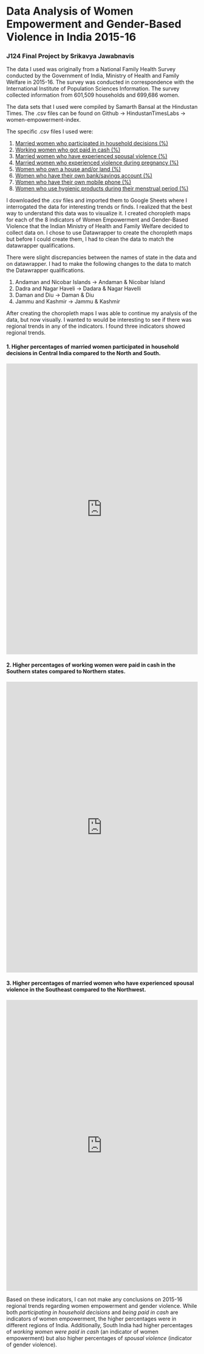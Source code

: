 # Data Analysis of Women Empowerment and Gender-Based Violence in India 2015-16

### J124 Final Project by Srikavya Jawabnavis 

The data I used was originally from a National Family Health Survey conducted by the Government of India, Ministry of Health and Family Welfare in 2015-16. The survey was conducted in correspondence with the International Institute of Population Sciences Information. The survey collected information from 601,509 households and 699,686 women.  

The data sets that I used were compiled by Samarth Bansal at the Hindustan Times. The .csv files can be found on Github -> HindustanTimesLabs -> women-empowerment-index. 

The specific .csv files I used were: 
1. [Married women who participated in household decisions (%)](https://github.com/HindustanTimesLabs/women-empowerment-index/blob/master/data/101.csv)
2. [Working women who got paid in cash (%)](https://github.com/HindustanTimesLabs/women-empowerment-index/blob/master/data/102.csv)
3. [Married women who have experienced spousal violence (%)](github.com/HindustanTimesLabs/women-empowerment-index/blob/master/data/103.csv) 
4. [Married women who experienced violence during pregnancy (%)](https://github.com/HindustanTimesLabs/women-empowerment-index/blob/master/data/104.csv)
5. [Women who own a house and/or land (%)](https://github.com/HindustanTimesLabs/women-empowerment-index/blob/master/data/105.csv)
6. [Women who have their own bank/savings account (%)](https://github.com/HindustanTimesLabs/women-empowerment-index/blob/master/data/106.csv) 
7. [Women who have their own mobile phone (%)](https://github.com/HindustanTimesLabs/women-empowerment-index/blob/master/data/107.csv) 
8. [Women who use hygienic products during their menstrual period (%)](https://github.com/HindustanTimesLabs/women-empowerment-index/blob/master/data/108.csv)

I downloaded the .csv files and imported them to Google Sheets where I interrogated the data for interesting trends or finds. I realized that the best way to understand this data was to visualize it. I created choropleth maps for each of the 8 indicators of Women Empowerment and Gender-Based Violence that the Indian  Ministry of Health and Family Welfare decided to collect data on. I chose to use Datawrapper to create the choropleth maps but before I could create them, I had to clean the data to match the datawrapper qualifications. 

There were slight discrepancies between the names of state in the data and on datawrapper. I had to make the following changes to the data to match the Datawrapper qualifications. 
1. Andaman and Nicobar Islands -> Andaman & Nicobar Island 
2. Dadra and Nagar Haveli -> Dadara & Nagar Havelli
3. Daman and Diu -> Daman & Diu
4. Jammu and Kashmir -> Jammu & Kashmir

After creating the choropleth maps I was able to continue my analysis of the data, but now visually. I wanted to would be interesting to see if there was regional trends in any of the indicators. I found three indicators showed regional trends.

#### 1. Higher percentages of married women participated in household decisions in Central India compared to the North and South. 

<iframe title="Married women who participated in household decisions (%)" aria-label="map" id="datawrapper-chart-4roWv" src="https://datawrapper.dwcdn.net/4roWv/1/" scrolling="no" frameborder="0" style="width: 0; min-width: 100% !important; border: none;" height="765"></iframe><script type="text/javascript">!function(){"use strict";window.addEventListener("message",(function(a){if(void 0!==a.data["datawrapper-height"])for(var e in a.data["datawrapper-height"]){var t=document.getElementById("datawrapper-chart-"+e)||document.querySelector("iframe[src*='"+e+"']");t&&(t.style.height=a.data["datawrapper-height"][e]+"px")}}))}();
</script>


#### 2. Higher percentages of working women were paid in cash in the Southern states compared to Northern states. 

<iframe title="Working women who got paid in cash (%)" aria-label="map" id="datawrapper-chart-sD0Q3" src="https://datawrapper.dwcdn.net/sD0Q3/1/" scrolling="no" frameborder="0" style="width: 0; min-width: 100% !important; border: none;" height="765"></iframe><script type="text/javascript">!function(){"use strict";window.addEventListener("message",(function(a){if(void 0!==a.data["datawrapper-height"])for(var e in a.data["datawrapper-height"]){var t=document.getElementById("datawrapper-chart-"+e)||document.querySelector("iframe[src*='"+e+"']");t&&(t.style.height=a.data["datawrapper-height"][e]+"px")}}))}();
</script>


#### 3. Higher percentages of married women who have experienced spousal violence in the Southeast compared to the Northwest. 

<iframe title="Married women who have experienced spousal violence (%)" aria-label="map" id="datawrapper-chart-4yNr5" src="https://datawrapper.dwcdn.net/4yNr5/1/" scrolling="no" frameborder="0" style="width: 0; min-width: 100% !important; border: none;" height="765"></iframe><script type="text/javascript">!function(){"use strict";window.addEventListener("message",(function(a){if(void 0!==a.data["datawrapper-height"])for(var e in a.data["datawrapper-height"]){var t=document.getElementById("datawrapper-chart-"+e)||document.querySelector("iframe[src*='"+e+"']");t&&(t.style.height=a.data["datawrapper-height"][e]+"px")}}))}();
</script>


Based on these indicators, I can not make any conclusions on 2015-16 regional trends regarding women empowerment and gender violence. While both _participating in household decisions_ and _being paid in cash_ are indicators of women empowerment, the higher percentages were in different regions of India. Additionally, South India had higher percentages of _working women were paid in cash_ (an indicator of women empowerment) but also higher percentages of _spousal violence_ (indicator of gender violence). 

